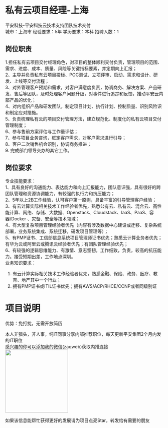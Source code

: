 # 私有云项目经理-上海
平安科技-平安科技云技术支持团队技术交付  
城市：上海市 经验要求：5年 学历要求：本科  招聘人数：1

## 岗位职责
1.担任私有云项目交付经理角色，对项目的整体顺利交付负责，管理项目的范围、需求、进度、成本、质量、风险等关键指标要素，并定期向上汇报；   
2、主导并负责私有云项目投标、POC测试、立项评审、启动、需求和设计、研发、上线等交付流程；   
3、对外管理客户预期和需求，对客户满意度负责，协调商务、解决方案、产品研发、售后等团队，及时处理客户问题升级，对事件进行追踪和反馈，推动平安云内部产品的优化；   
4、对内组织产品和研发团队，制定项目计划、执行计划、控制质量、识别风险识和制定应对措施。   
5、负责梳理私有云的项目交付管理方法，建立规范化、制度化的私有云项目交付管理制度；   
6、参与售前方案评估与工作量评估；   
7、参与项目业务咨询，框定客户需求，对客户需求进行引导；   
8、客户二次销售机会识别，协调商务推进；   
9. 完成部门领导交办的其它工作。

## 岗位要求
专业技能要求：   
1、具有良好的沟通能力、表达能力和向上汇报能力，团队意识强，具有很好的跨团队管理和资源协调能力，有较强的执行力和抗压能力；   
2、5年以上2B工作经验，认可客户第一原则，具备丰富的引导管理客户经验；   
3、有云计算实际相关技术工作经验者优先，熟悉公有云、私有云、混合云、高性能计算、网络、存储、大数据、Openstack、Cloudstack、IaaS、PaaS、容器/Docker 、灾备、安全等技术领域；   
4、有大型复杂项目管理经验者优先（内容有涉及数据中心建设或迁移、复杂系统部署，业务系统集成、系统迁移，研发项目管理等）；   
5、有PMP证书、工信部信息系统项目管理师证书优先；熟悉云计算业务者优先；有华为云或阿里云或腾讯云经验者优先；有团队管理经验优先；    
6、有较强的逻辑思维能力、有激情、意志坚韧，工作细致，负责，较高的抗压能力。接受短期出差，工作地点深圳。   
业务知识要求：   
1. 有云计算实际相关技术工作经验者优先，熟悉金融、保险、政务、医疗、教育、地产其中一个行业；   
2. 拥有PMP证书或ITIL证书优先；拥有AWS/ACP/RHCE/CCNP或者同级别证

# 项目说明

优势：免打扰，无需开放简历

本人非猎头，非人事，纯IT同事分享内部推荐职位，每天更新平安集团2个月内发的IT职位  
感兴趣的你可以添加我的微信(zaqweb)获取内推连接  
<img src="https://github.com/zaqweb/PA-IT-JOBS/blob/master/WechatICode.jpeg"  height="200" width="200">

如果该信息能帮忙获得更好的发展请为项目点亮Star，转发给有需要的朋友




